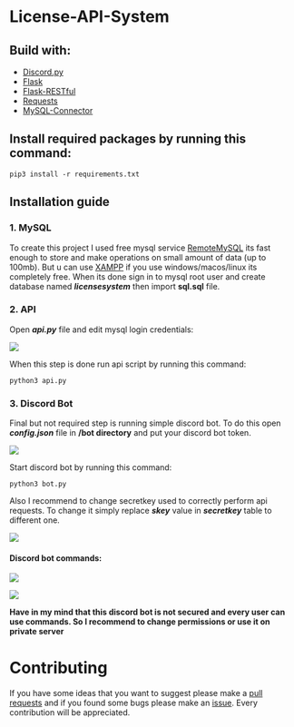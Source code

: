 # License-API-System
## Build with:
- [Discord.py](https://discordpy.readthedocs.io/en/stable/)
- [Flask](https://flask.palletsprojects.com/en/2.1.x/)
- [Flask-RESTful](https://flask-restful.readthedocs.io/en/latest/)
- [Requests](https://pypi.org/project/requests/)
- [MySQL-Connector](https://pypi.org/project/mysql-connector-repackaged/)
## Install required packages by running this command:
```
pip3 install -r requirements.txt
```

## Installation guide
### 1. MySQL
To create this project I used free mysql service [RemoteMySQL](https://remotemysql.com/) its fast enough to store and make operations on small amount of data (up to 100mb). But u can use [XAMPP](https://www.apachefriends.org/) if you use windows/macos/linux its completely free. When its done sign in to mysql root user and create database named ***licensesystem*** then import **sql.sql** file.
### 2. API
Open ***api.py*** file and edit mysql login credentials:

![](https://i.imgur.com/VI6JWgs.png)

When this step is done run api script by running this command:
```
python3 api.py
```
### 3. Discord Bot
Final but not required step is running simple discord bot.
To do this open ***config.json*** file in **/bot directory** and put your discord bot token.

![](https://i.imgur.com/UBMIg3y.png)

Start discord bot by running this command:
```
python3 bot.py
```

Also I recommend to change secretkey used to correctly perform api requests. To change it simply replace ***skey*** value in ***secretkey*** table to different one.

![](https://i.imgur.com/rk9eXbe.png)

#### **Discord bot commands:**

![](https://i.imgur.com/C55uLaP.png)

![](https://i.imgur.com/uQK2n6G.png)

**Have in my mind that this discord bot is not secured and every user can use commands. So I recommend to change permissions or use it on private server**
# Contributing
If you have some ideas that you want to suggest please make a [pull requests](https://github.com/yunglean4171/License-API-System/pulls) and if you found some bugs please make an [issue](https://github.com/yunglean4171/License-API-System/issues). Every contribution will be appreciated.
